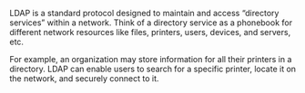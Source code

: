 LDAP is a standard protocol designed to maintain and access “directory services” within a network. Think of a directory service as a phonebook for different network resources like files, printers, users, devices, and servers, etc.

For example, an organization may store information for all their printers in a directory. LDAP can enable users to search for a specific printer, locate it on the network, and securely connect to it.

